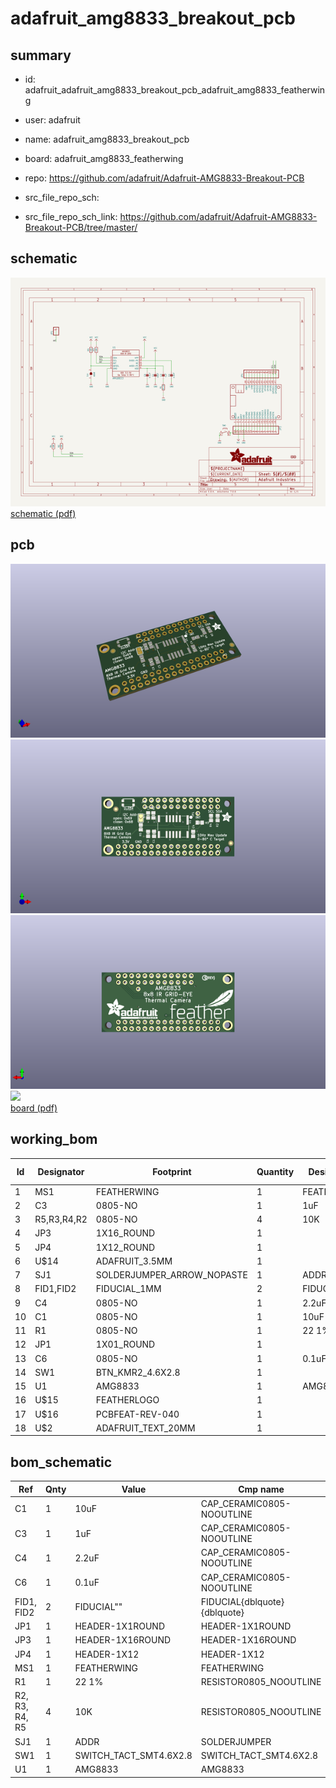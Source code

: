 # adafruit_amg8833_breakout_pcb
 
## summary 
* id: adafruit_adafruit_amg8833_breakout_pcb_adafruit_amg8833_featherwing
* user: adafruit
* name: adafruit_amg8833_breakout_pcb
* board: adafruit_amg8833_featherwing
* repo: https://github.com/adafruit/Adafruit-AMG8833-Breakout-PCB



* src_file_repo_sch: 
* src_file_repo_sch_link: https://github.com/adafruit/Adafruit-AMG8833-Breakout-PCB/tree/master/

## schematic  
![](working_schematic_600.png)  
[schematic (pdf)](working_schematic.pdf)  

## pcb  
![](working_3d_600.png) 
![](working_3d_front_600.png)  
![](working_3d_back_600.png)  
![](working_600.png)  
[board (pdf)](working.pdf)  

## working_bom
| Id | Designator | Footprint | Quantity | Designation | Supplier and ref |  | None | 
| --- | --- | --- | --- | --- | --- | --- | --- | 
| 1 | MS1 | FEATHERWING | 1 | FEATHERWING |  |  | [''] | 
| 2 | C3 | 0805-NO | 1 | 1uF |  |  | [''] | 
| 3 | R5,R3,R4,R2 | 0805-NO | 4 | 10K |  |  | [''] | 
| 4 | JP3 | 1X16_ROUND | 1 |  |  |  | [''] | 
| 5 | JP4 | 1X12_ROUND | 1 |  |  |  | [''] | 
| 6 | U$14 | ADAFRUIT_3.5MM | 1 |  |  |  | [''] | 
| 7 | SJ1 | SOLDERJUMPER_ARROW_NOPASTE | 1 | ADDR |  |  | [''] | 
| 8 | FID1,FID2 | FIDUCIAL_1MM | 2 | FIDUCIAL" |  |  | [''] | 
| 9 | C4 | 0805-NO | 1 | 2.2uF |  |  | [''] | 
| 10 | C1 | 0805-NO | 1 | 10uF |  |  | [''] | 
| 11 | R1 | 0805-NO | 1 | 22 1% |  |  | [''] | 
| 12 | JP1 | 1X01_ROUND | 1 |  |  |  | [''] | 
| 13 | C6 | 0805-NO | 1 | 0.1uF |  |  | [''] | 
| 14 | SW1 | BTN_KMR2_4.6X2.8 | 1 |  |  |  | [''] | 
| 15 | U1 | AMG8833 | 1 | AMG8833 |  |  | [''] | 
| 16 | U$15 | FEATHERLOGO | 1 |  |  |  | [''] | 
| 17 | U$16 | PCBFEAT-REV-040 | 1 |  |  |  | [''] | 
| 18 | U$2 | ADAFRUIT_TEXT_20MM | 1 |  |  |  | [''] | 


## bom_schematic
| Ref | Qnty | Value | Cmp name | Footprint | Description | Vendor | DNP | 
| --- | --- | --- | --- | --- | --- | --- | --- | 
| C1 | 1 | 10uF | CAP_CERAMIC0805-NOOUTLINE | working:0805-NO |  |  |  | 
| C3 | 1 | 1uF | CAP_CERAMIC0805-NOOUTLINE | working:0805-NO |  |  |  | 
| C4 | 1 | 2.2uF | CAP_CERAMIC0805-NOOUTLINE | working:0805-NO |  |  |  | 
| C6 | 1 | 0.1uF | CAP_CERAMIC0805-NOOUTLINE | working:0805-NO |  |  |  | 
| FID1, FID2 | 2 | FIDUCIAL"" | FIDUCIAL{dblquote}{dblquote} | working:FIDUCIAL_1MM |  |  |  | 
| JP1 | 1 | HEADER-1X1ROUND | HEADER-1X1ROUND | working:1X01_ROUND |  |  |  | 
| JP3 | 1 | HEADER-1X16ROUND | HEADER-1X16ROUND | working:1X16_ROUND |  |  |  | 
| JP4 | 1 | HEADER-1X12 | HEADER-1X12 | working:1X12_ROUND |  |  |  | 
| MS1 | 1 | FEATHERWING | FEATHERWING | working:FEATHERWING |  |  |  | 
| R1 | 1 | 22 1% | RESISTOR0805_NOOUTLINE | working:0805-NO |  |  |  | 
| R2, R3, R4, R5 | 4 | 10K | RESISTOR0805_NOOUTLINE | working:0805-NO |  |  |  | 
| SJ1 | 1 | ADDR | SOLDERJUMPER | working:SOLDERJUMPER_ARROW_NOPASTE |  |  |  | 
| SW1 | 1 | SWITCH_TACT_SMT4.6X2.8 | SWITCH_TACT_SMT4.6X2.8 | working:BTN_KMR2_4.6X2.8 |  |  |  | 
| U1 | 1 | AMG8833 | AMG8833 | working:AMG8833 |  |  |  | 

